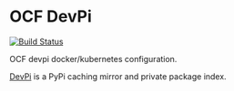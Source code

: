 # OCF DevPi

[![Build Status](https://jenkins.ocf.berkeley.edu/buildStatus/icon?job=ocf/devpi/master)](https://jenkins.ocf.berkeley.edu/job/ocf/job/devpijob/master/)

OCF devpi docker/kubernetes configuration.

[DevPi](https://www.devpi.net/) is a PyPi caching mirror and private package index.

